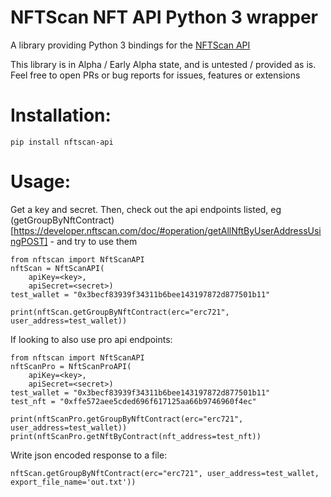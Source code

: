 # NFTScan NFT API Python 3 wrapper

A library providing Python 3 bindings for the [NFTScan API](https://developer.nftscan.com/)

This library is in Alpha / Early Alpha state, and is untested / provided as is. Feel free to open PRs or bug reports for issues, features or extensions

# Installation:

```
pip install nftscan-api
```

# Usage:

Get a key and secret. Then, check out the api endpoints listed, eg (getGroupByNftContract)[https://developer.nftscan.com/doc/#operation/getAllNftByUserAddressUsingPOST] - and try to use them

```
from nftscan import NftScanAPI
nftScan = NftScanAPI(
    apiKey=<key>,
    apiSecret=<secret>)
test_wallet = "0x3becf83939f34311b6bee143197872d877501b11"

print(nftScan.getGroupByNftContract(erc="erc721", user_address=test_wallet))
```

If looking to also use pro api endpoints:

```
from nftscan import NftScanAPI
nftScanPro = NftScanProAPI(
    apiKey=<key>,
    apiSecret=<secret>)
test_wallet = "0x3becf83939f34311b6bee143197872d877501b11"
test_nft = "0xffe572aee5cded696f617125aa66b9746960f4ec"

print(nftScanPro.getGroupByNftContract(erc="erc721", user_address=test_wallet))
print(nftScanPro.getNftByContract(nft_address=test_nft))
```

Write json encoded response to a file:

```
nftScan.getGroupByNftContract(erc="erc721", user_address=test_wallet, export_file_name='out.txt'))

```
